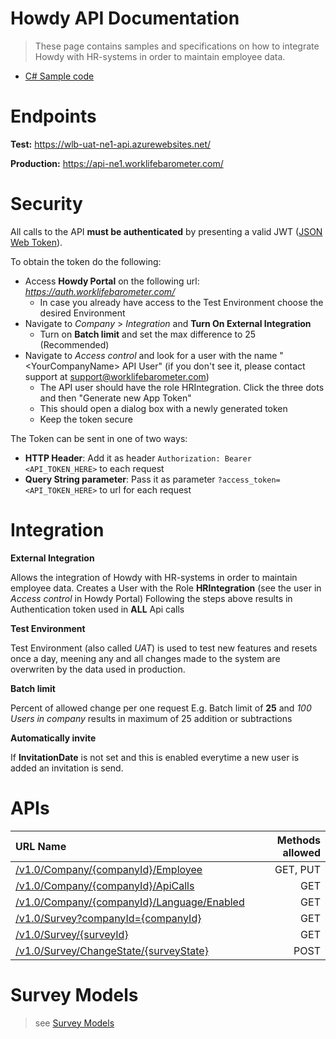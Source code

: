 # Howdy API Documentation
> These page contains samples and specifications on how to integrate Howdy with HR-systems in order to maintain employee data.

- [C# Sample code](./Samples/ActiveDirectoryExample/ActiveDirectoryExample)

# Endpoints

**Test:**  https://wlb-uat-ne1-api.azurewebsites.net/

**Production:**  https://api-ne1.worklifebarometer.com/

# Security
All calls to the API **must be authenticated** by presenting a valid JWT ([JSON Web Token](https://jwt.io/)).

To obtain the token do the following:
- Access **Howdy Portal** on the following url: *https://auth.worklifebarometer.com/*
  - In case you already have access to the Test Environment choose the desired Environment
- Navigate to *Company* > *Integration* and **Turn On External Integration**
  - Turn on **Batch limit** and set the max difference to 25 (Recommended)
- Navigate to *Access control* and look for a user with the name "&lt;YourCompanyName&gt; API User" (if you don't see it, please contact support at support@worklifebarometer.com)
  - The API user should have the role HRIntegration. Click the three dots and then "Generate new App Token"
  - This should open a dialog box with a newly generated token
  - Keep the token secure

The Token can be sent in one of two ways:
- **HTTP Header**: Add it as header `Authorization: Bearer <API_TOKEN_HERE>` to each request
- **Query String parameter**: Pass it as parameter `?access_token=<API_TOKEN_HERE>` to url for each request

# Integration

**External Integration**

Allows the integration of Howdy with HR-systems in order to maintain employee data.
Creates a User with the Role **HRIntegration** (see the user in *Access control* in Howdy Portal)
Following the steps above results in Authentication token used in **ALL** Api calls

**Test Environment**

Test Environment (also called *UAT*) is used to test new features and resets once a day, meening any and all changes made to the system are overwriten by the data used in production.

**Batch limit**

Percent of allowed change per one request
E.g. Batch limit of **25** and *100 Users in company* results in maximum of 25 addition or subtractions

**Automatically invite**

If **InvitationDate** is not set and this is enabled everytime a new user is added an invitation is send.

# APIs

| URL Name  | Methods allowed   |
|:--|--:|
|[/v1.0/Company/{companyId}/Employee](./Documentation/company-employee.md)|GET, PUT|
|[/v1.0/Company/{companyId}/ApiCalls](./Documentation/company-apiCalls.md)| GET|
|[/v1.0/Company/{companyId}/Language/Enabled](./Documentation/companyi-language-enabled.md)| GET|
|[/v1.0/Survey?companyId={companyId}](./Documentation/survey.md)|GET|
|[/v1.0/Survey/{surveyId}](./Documentation/survey-surveyId.md)|GET|
|[/v1.0/Survey/ChangeState/{surveyState}](./Documentation/survey-changestate.md)| POST|

# Survey Models
> see [Survey Models](./Documentation/survey-interface.md)